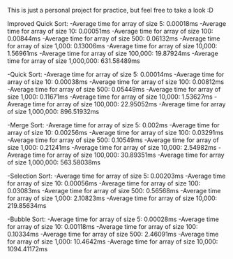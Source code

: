 This is just a personal project for practice, but feel free to take a look :D

Improved Quick Sort:
-Average time for array of size 5: 0.00018ms
-Average time for array of size 10: 0.00051ms
-Average time for array of size 100: 0.00844ms
-Average time for array of size 500: 0.06132ms
-Average time for array of size 1,000: 0.13006ms
-Average time for array of size 10,000: 1.56961ms
-Average time for array of size 100,000: 19.87924ms
-Average time for array of size 1,000,000: 631.58489ms

-Quick Sort:
-Average time for array of size 5: 0.00014ms
-Average time for array of size 10: 0.00038ms
-Average time for array of size 100: 0.00812ms
-Average time for array of size 500: 0.05449ms
-Average time for array of size 1,000: 0.11671ms
-Average time for array of size 10,000: 1.53627ms
-Average time for array of size 100,000: 22.95052ms
-Average time for array of size 1,000,000: 896.51932ms

-Merge Sort:
-Average time for array of size 5: 0.002ms
-Average time for array of size 10: 0.00256ms
-Average time for array of size 100: 0.03291ms
-Average time for array of size 500: 0.10549ms
-Average time for array of size 1,000: 0.21241ms
-Average time for array of size 10,000: 2.54982ms
-Average time for array of size 100,000: 30.89351ms
-Average time for array of size 1,000,000: 563.58038ms

-Selection Sort:
-Average time for array of size 5: 0.00203ms
-Average time for array of size 10: 0.00056ms
-Average time for array of size 100: 0.03083ms
-Average time for array of size 500: 0.56568ms
-Average time for array of size 1,000: 2.10823ms
-Average time for array of size 10,000: 219.85634ms

-Bubble Sort:
-Average time for array of size 5: 0.00028ms
-Average time for array of size 10: 0.00118ms
-Average time for array of size 100: 0.10334ms
-Average time for array of size 500: 2.46091ms
-Average time for array of size 1,000: 10.4642ms
-Average time for array of size 10,000: 1094.41172ms
